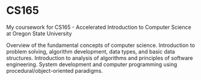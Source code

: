 # CS165
My coursework for CS165 - Accelerated Introduction to Computer Science at Oregon State University

Overview of the fundamental concepts of computer science. Introduction to problem solving, algorithm development, data types, and basic data structures. Introduction to analysis of algorithms and principles of software engineering. System development and computer programming using procedural/object-oriented paradigms.
